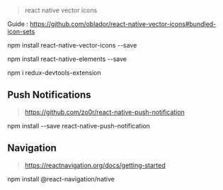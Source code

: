 > react native vector icons

Guide : https://github.com/oblador/react-native-vector-icons#bundled-icon-sets

npm install react-native-vector-icons --save

npm install react-native-elements --save


npm i redux-devtools-extension

## Push Notifications

> https://github.com/zo0r/react-native-push-notification

npm install --save react-native-push-notification

## Navigation

> https://reactnavigation.org/docs/getting-started

npm install @react-navigation/native
